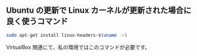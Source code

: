 ## Ubuntu の更新で Linux カーネルが更新された場合に良く使うコマンド


```bash
sudo apt-get install linux-headers-$(uname -r)
```

VirtualBox 関連にて、私の環境ではこのコマンドが必要です。

